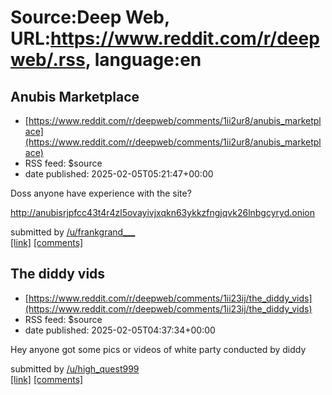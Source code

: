 # Source:Deep Web, URL:https://www.reddit.com/r/deepweb/.rss, language:en

## Anubis Marketplace
 - [https://www.reddit.com/r/deepweb/comments/1ii2ur8/anubis_marketplace](https://www.reddit.com/r/deepweb/comments/1ii2ur8/anubis_marketplace)
 - RSS feed: $source
 - date published: 2025-02-05T05:21:47+00:00

<!-- SC_OFF --><div class="md"><p>Doss anyone have experience with the site?</p> <p><a href="http://anubisrjpfcc43t4r4zl5ovayivjxqkn63ykkzfngjqvk26lnbgcyryd.onion">http://anubisrjpfcc43t4r4zl5ovayivjxqkn63ykkzfngjqvk26lnbgcyryd.onion</a></p> </div><!-- SC_ON --> &#32; submitted by &#32; <a href="https://www.reddit.com/user/frankgrand___"> /u/frankgrand___ </a> <br/> <span><a href="https://www.reddit.com/r/deepweb/comments/1ii2ur8/anubis_marketplace/">[link]</a></span> &#32; <span><a href="https://www.reddit.com/r/deepweb/comments/1ii2ur8/anubis_marketplace/">[comments]</a></span>

## The diddy vids
 - [https://www.reddit.com/r/deepweb/comments/1ii23ij/the_diddy_vids](https://www.reddit.com/r/deepweb/comments/1ii23ij/the_diddy_vids)
 - RSS feed: $source
 - date published: 2025-02-05T04:37:34+00:00

<!-- SC_OFF --><div class="md"><p>Hey anyone got some pics or videos of white party conducted by diddy</p> </div><!-- SC_ON --> &#32; submitted by &#32; <a href="https://www.reddit.com/user/high_quest999"> /u/high_quest999 </a> <br/> <span><a href="https://www.reddit.com/r/deepweb/comments/1ii23ij/the_diddy_vids/">[link]</a></span> &#32; <span><a href="https://www.reddit.com/r/deepweb/comments/1ii23ij/the_diddy_vids/">[comments]</a></span>

